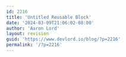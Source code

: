 ```yaml
---
id: 2216
title: 'Untitled Reusable Block'
date: '2024-03-09T21:06:02-08:00'
author: 'Aaron Lord'
layout: revision
guid: 'https://www.devlord.io/blog/?p=2216'
permalink: '/?p=2216'
---
```


<!-- wp:uagb/column {"block_id":"9c404c10-7f93-47e8-addd-0ecc6d976799","classMigrate":true} -->
<div class="wp-block-uagb-column uagb-column__wrap uagb-column__background-undefined uagb-block-9c404c10-7f93-47e8-addd-0ecc6d976799"><div class="uagb-column__overlay"></div><div class="uagb-column__inner-wrap"><!-- wp:paragraph -->
<p></p>
<!-- /wp:paragraph --></div></div>
<!-- /wp:uagb/column -->